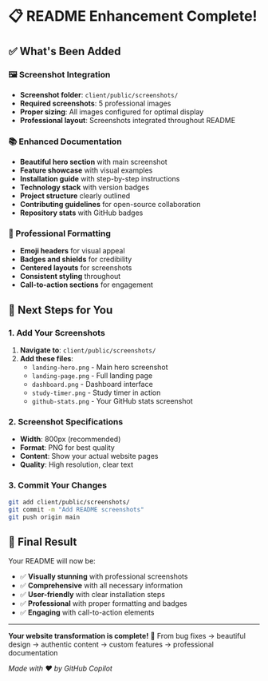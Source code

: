 # 📋 README Enhancement Complete!

## ✅ What's Been Added

### 🖼️ Screenshot Integration
- **Screenshot folder**: `client/public/screenshots/`
- **Required screenshots**: 5 professional images
- **Proper sizing**: All images configured for optimal display
- **Professional layout**: Screenshots integrated throughout README

### 📚 Enhanced Documentation
- **Beautiful hero section** with main screenshot
- **Feature showcase** with visual examples
- **Installation guide** with step-by-step instructions
- **Technology stack** with version badges
- **Project structure** clearly outlined
- **Contributing guidelines** for open-source collaboration
- **Repository stats** with GitHub badges

### 🎨 Professional Formatting
- **Emoji headers** for visual appeal
- **Badges and shields** for credibility
- **Centered layouts** for screenshots
- **Consistent styling** throughout
- **Call-to-action sections** for engagement

## 📝 Next Steps for You

### 1. Add Your Screenshots
1. **Navigate to**: `client/public/screenshots/`
2. **Add these files**:
   - `landing-hero.png` - Main hero screenshot
   - `landing-page.png` - Full landing page
   - `dashboard.png` - Dashboard interface
   - `study-timer.png` - Study timer in action
   - `github-stats.png` - Your GitHub stats screenshot

### 2. Screenshot Specifications
- **Width**: 800px (recommended)
- **Format**: PNG for best quality
- **Content**: Show your actual website pages
- **Quality**: High resolution, clear text

### 3. Commit Your Changes
```bash
git add client/public/screenshots/
git commit -m "Add README screenshots"
git push origin main
```

## 🎉 Final Result
Your README will now be:
- ✅ **Visually stunning** with professional screenshots
- ✅ **Comprehensive** with all necessary information
- ✅ **User-friendly** with clear installation steps
- ✅ **Professional** with proper formatting and badges
- ✅ **Engaging** with call-to-action elements

---

**Your website transformation is complete!** 🚀
From bug fixes → beautiful design → authentic content → custom features → professional documentation

*Made with ❤️ by GitHub Copilot*